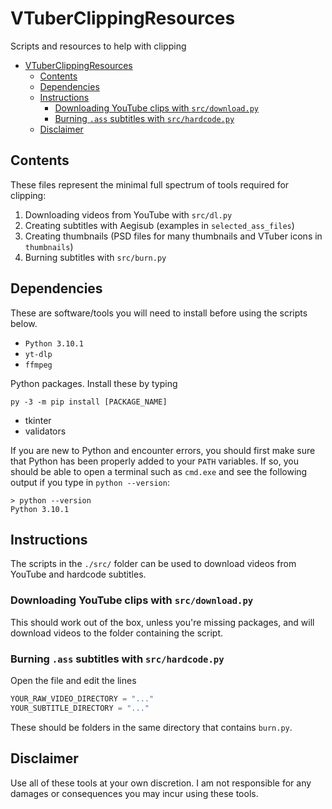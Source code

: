 # VTuberClippingResources
Scripts and resources to help with clipping

- [VTuberClippingResources](#vtuberclippingresources)
  - [Contents](#contents)
  - [Dependencies](#dependencies)
  - [Instructions](#instructions)
    - [Downloading YouTube clips with `src/download.py`](#downloading-youtube-clips-with-srcdownloadpy)
    - [Burning `.ass` subtitles with `src/hardcode.py`](#burning-ass-subtitles-with-srchardcodepy)
  - [Disclaimer](#disclaimer)

## Contents
These files represent the minimal full spectrum of tools required for clipping: 
1. Downloading videos from YouTube with `src/dl.py`
2. Creating subtitles with Aegisub (examples in `selected_ass_files`)
3. Creating thumbnails (PSD files for many thumbnails and VTuber icons in `thumbnails`)
4. Burning subtitles with `src/burn.py`

## Dependencies
These are software/tools you will need to install before using the scripts below.

- `Python 3.10.1`
- `yt-dlp`
- `ffmpeg`

Python packages. Install these by typing 

```batch
py -3 -m pip install [PACKAGE_NAME]
```

- tkinter
- validators

If you are new to Python and encounter errors, you should first make sure that Python has been properly added to your `PATH` variables. If so, you should be able to open a terminal such as `cmd.exe` and see the following output if you type in `python --version`:

```batch
> python --version
Python 3.10.1
```

## Instructions
The scripts in the `./src/` folder can be used to download videos from YouTube and hardcode subtitles. 

### Downloading YouTube clips with `src/download.py`
This should work out of the box, unless you're missing packages, and will download videos to the folder containing the script. 

### Burning `.ass` subtitles with `src/hardcode.py`
Open the file and edit the lines 

```python
YOUR_RAW_VIDEO_DIRECTORY = "..."
YOUR_SUBTITLE_DIRECTORY = "..."
```

These should be folders in the same directory that contains `burn.py`. 


## Disclaimer
Use all of these tools at your own discretion. I am not responsible for any damages or consequences you may incur using these tools. 

